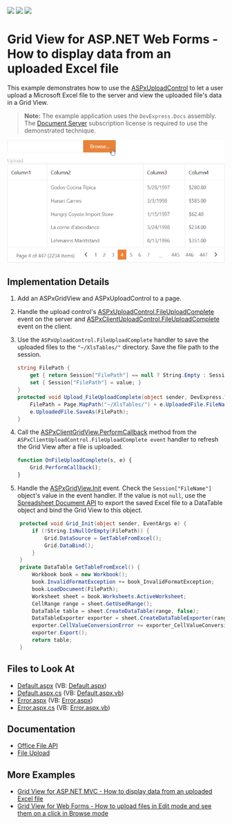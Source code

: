 <!-- default badges list -->
![](https://img.shields.io/endpoint?url=https://codecentral.devexpress.com/api/v1/VersionRange/128564672/22.1.4%2B)
[![](https://img.shields.io/badge/Open_in_DevExpress_Support_Center-FF7200?style=flat-square&logo=DevExpress&logoColor=white)](https://supportcenter.devexpress.com/ticket/details/E5199)
[![](https://img.shields.io/badge/📖_How_to_use_DevExpress_Examples-e9f6fc?style=flat-square)](https://docs.devexpress.com/GeneralInformation/403183)
<!-- default badges end -->
# Grid View for ASP.NET Web Forms - How to display data from an uploaded Excel file

This example demonstrates how to use the [ASPxUploadControl](https://docs.devexpress.com/AspNet/DevExpress.Web.ASPxUploadControl) to let a user upload a Microsoft Excel file to the server and view the uploaded file's data in a Grid View. 

> **Note:** The example application uses the `DevExpress.Docs` assembly. The [Document Server](https://www.devexpress.com/Products/NET/Document-Server/) subscription license is required to use the demonstrated technique.

![Upload an Excel File and Display it in a Grid View](upload-excel-file.png)

## Implementation Details

1. Add an ASPxGridView and ASPxUploadControl to a page.

2. Handle the upload control's [ASPxUploadControl.FileUploadComplete](https://docs.devexpress.com/AspNet/DevExpress.Web.ASPxUploadControl.FileUploadComplete) event on the server and [ASPxClientUploadControl.FileUploadComplete](https://docs.devexpress.com/AspNet/js-ASPxClientUploadControl.FileUploadComplete) event on the client.

3. Use the `ASPxUploadControl.FileUploadComplete` handler to save the uploaded files to the `"~/XlsTables/"` directory. Save the file path to the session.

    ```cs
    string FilePath {
        get { return Session["FilePath"] == null ? String.Empty : Session["FilePath"].ToString(); }
        set { Session["FilePath"] = value; }
    }
    protected void Upload_FileUploadComplete(object sender, DevExpress.Web.FileUploadCompleteEventArgs e) {
        FilePath = Page.MapPath("~/XlsTables/") + e.UploadedFile.FileName;
        e.UploadedFile.SaveAs(FilePath);
    } 
    ```

4. Call the [ASPxClientGridView.PerformCallback](https://docs.devexpress.com/AspNet/js-ASPxClientGridView.PerformCallback(args)) method from the `ASPxClientUploadControl.FileUploadComplete event` handler to refresh the Grid View after a file is uploaded.

    ```js
    function OnFileUploadComplete(s, e) {
        Grid.PerformCallback();
    }
    ```

4. Handle the [ASPxGridView.Init](https://docs.microsoft.com/en-us/dotnet/api/system.web.ui.control.init?view=netframework-4.8) event. Check the `Session["FileName"]` object's value in the event handler. If the value is not `null`, use the [Spreadsheet Document API](https://docs.devexpress.com/OfficeFileAPI/14912/spreadsheet-document-api) to export the saved Excel file to a DataTable object and bind the Grid View to this object.

```cs
    protected void Grid_Init(object sender, EventArgs e) {
        if (!String.IsNullOrEmpty(FilePath)) {
            Grid.DataSource = GetTableFromExcel();
            Grid.DataBind();
        }
    }
    private DataTable GetTableFromExcel() {
        Workbook book = new Workbook();
        book.InvalidFormatException += book_InvalidFormatException;
        book.LoadDocument(FilePath);
        Worksheet sheet = book.Worksheets.ActiveWorksheet;
        CellRange range = sheet.GetUsedRange();
        DataTable table = sheet.CreateDataTable(range, false);
        DataTableExporter exporter = sheet.CreateDataTableExporter(range, table, false);
        exporter.CellValueConversionError += exporter_CellValueConversionError;
        exporter.Export();
        return table;
    }
```

## Files to Look At

- [Default.aspx](./CS/Solution/Default.aspx) (VB: [Default.aspx](./VB/Solution/Default.aspx))
- [Default.aspx.cs](./CS/Solution/Default.aspx.cs) (VB: [Default.aspx.vb](./VB/Solution/Default.aspx.vb))
- [Error.aspx](./CS/Solution/Error.aspx) (VB: [Error.aspx](./VB/Solution/Error.aspx))
- [Error.aspx.cs](./CS/Solution/Error.aspx.cs) (VB: [Error.aspx.vb](./VB/Solution/Error.aspx.vb))

## Documentation

- [Office File API](https://docs.devexpress.com/OfficeFileAPI/14911/office-file-api)
- [File Upload](https://docs.devexpress.com/AspNet/8298/components/file-management/file-upload)

## More Examples

- [Grid View for ASP.NET MVC - How to display data from an uploaded Excel file](https://www.devexpress.com/Support/Center/p/T576892)
- [Grid View for Web Forms - How to upload files in Edit mode and see them on a click in Browse mode](https://github.com/DevExpress-Examples/aspxgridview-upload-files)